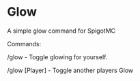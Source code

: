 # Glow
A simple glow command for SpigotMC

Commands:

/glow -  Toggle glowing for yourself.

/glow [Player]  -  Toggle another players Glow
